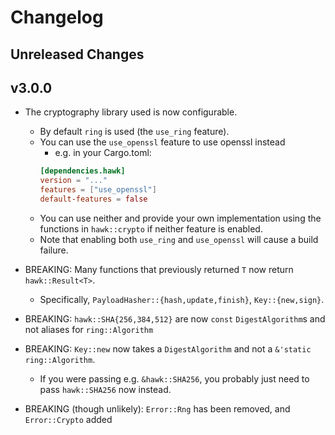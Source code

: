# Changelog

## Unreleased Changes

## v3.0.0

- The cryptography library used is now configurable.
    - By default `ring` is used (the `use_ring` feature).
    - You can use the `use_openssl` feature to use openssl instead
        - e.g. in your Cargo.toml:
        ```toml
        [dependencies.hawk]
        version = "..."
        features = ["use_openssl"]
        default-features = false
        ```
    - You can use neither and provide your own implementation using the functions in
      `hawk::crypto` if neither feature is enabled.
    - Note that enabling both `use_ring` and `use_openssl` will cause a build
      failure.

- BREAKING: Many functions that previously returned `T` now return `hawk::Result<T>`.
    - Specifically, `PayloadHasher::{hash,update,finish}`, `Key::{new,sign}`.

- BREAKING: `hawk::SHA{256,384,512}` are now `const` `DigestAlgorithm`s and not
  aliases for `ring::Algorithm`

- BREAKING: `Key::new` now takes a `DigestAlgorithm` and not a
  `&'static ring::Algorithm`.
    - If you were passing e.g. `&hawk::SHA256`, you probably just need
      to pass `hawk::SHA256` now instead.

- BREAKING (though unlikely): `Error::Rng` has been removed, and `Error::Crypto` added


